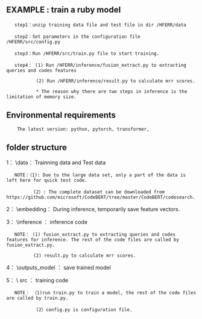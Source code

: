 ## EXAMPLE : train a ruby model

       step1：unzip training data file and test file in dir /HFERR/data

       step2：Set parameters in the configuration file /HFERR/src/config.py

       step3：Run /HFERR/src/train.py file to start training.

       step4： (1) Run /HFERR/inference/fusion_extract.py to extracting queries and codes features
       
               (2) Run /HFERR/inference/result.py to calculate mrr scores.
                
               * The reason why there are two steps in inference is the limitation of memory size.


## Environmental requirements
        The latest version: python, pytorch, transformer,





## folder structure

1： \data： Trainning data and Test data

       NOTE：（1): Due to the large data set, only a part of the data is left here for quick test code.
       
              (2）: The complete dataset can be downloaded from https://github.com/microsoft/CodeBERT/tree/master/CodeBERT/codesearch.

2： \embedding： During inference, temporarily save feature vectors.

3： \inference ： inference code

       NOTE： (1) fusion_extract.py to extracting queries and codes features for inference. The rest of the code files are called by fusion_extract.py.
       
              (2) result.py to calculate mrr scores.

4： \outputs_model ： save trained model

5： \ src ： training code

       NOTE： （1)run train.py to train a model, the rest of the code files are called by train.py.
       
               (2）config.py is configuration file.



